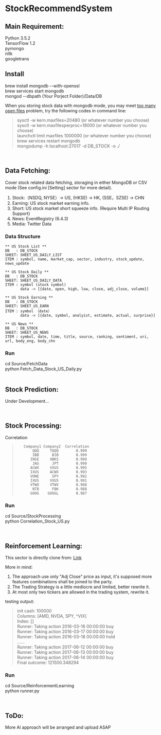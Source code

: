 # StockRecommendSystem


## Main Requirement:
Python 3.5.2   
TensorFlow 1.2   
pymongo   
nltk   
googletrans
<br>

## Install
brew install mongodb --with-openssl   
brew services start mongodb   
mongod --dbpath (Your Porject Folder)/Data/DB  

When you storing stock data with mongodb mode, you may meet [too many open files](https://superuser.com/questions/433746/is-there-a-fix-for-the-too-many-open-files-in-system-error-on-os-x-10-7-1) problem, try the following codes in command line:   
> sysctl -w kern.maxfiles=20480 (or whatever number you choose)   
> sysctl -w kern.maxfilesperproc=18000 (or whatever number you choose)   
> launchctl limit maxfiles 1000000 (or whatever number you choose)   
> brew services restart mongodb   
> mongodump -h localhost:27017 -d DB_STOCK -o ./

<br>

## Data Fetching:
Cover stock related data fetching, storaging in either MongoDB or CSV mode (See config.ini [Setting] sector for more detail).   
1. Stock:（NSDQ, NYSE）-> US, (HKSE) -> HK, (SSE，SZSE) -> CHN
2. Earning: US stock market earning info.
3. Short: US stock market short squeeze info. (Require Multi IP Routing Support)
4. News: EventRegistry (6.4.3)
5. Media: Twitter Data

### Data Structure

    ** US Stock List **   
    DB   : DB_STOCK   
    SHEET: SHEET_US_DAILY_LIST   
    ITEM : symbol, name, market_cap, sector, industry, stock_update, news_update   
    
    ** US Stock Daily **   
    DB   : DB_STOCK   
    SHEET: SHEET_US_DAILY_DATA   
    ITEM : symbol (stock symbol)   
           data -> [{date, open, high, low, close, adj_close, volume}]   
    
    ** US Stock Earning **   
    DB   : DB_STOCK   
    SHEET: SHEET_US_EARN   
    ITEM : symbol （date）   
           data -> [{date, symbol, analyist, estimate, actual, surprise}]   
    
    ** US News **   
    DB   : DB_STOCK   
    SHEET: SHEET_US_NEWS   
    ITEM : symbol, date, time, title, source, ranking, sentiment, uri, url, body_eng, body_chn


### Run
cd Source/FetchData   
python Fetch_Data_Stock_US_Daily.py   
<br>

## Stock Prediction:

Under Development...

<br>

## Stock Processing:
Correlation
>        Company1 Company2  Correlation  
>            QQQ     TQQQ        0.999
>            IBB      BIB        0.999
>           INSE     XBKS        0.999
>            JAG      JPT        0.999
>           ACWX     VXUS        0.995
>           IXUS     ACWX        0.993
>           VONE      SPY        0.992
>           IXUS     VXUS        0.991
>           VTWO     VTWV        0.988
>            NTB      FBK        0.988
>           GOOG    GOOGL        0.987

### Run
cd Source/StockProcessing   
python Correlation_Stock_US.py   

<br>

## Reinforcement Learning:
This sector is directly clone from: [Link](https://github.com/shenyichen105/Deep-Reinforcement-Learning-in-Stock-Trading)

More in mind:
1. The approach use only "Adj Close" price as input, it's supposed more features combinations shall be joined to the party.
2. The Trading Strategy is a little mediocre and limited, better rewrite it.
3. At most only two tickers are allowed in the trading system, rewrite it.

testing output:
> init cash:  100000  
> Columns: [AMD, NVDA, SPY, ^VIX]  
> Index: []  
> Runner: Taking action 2016-03-16 00:00:00 buy  
> Runner: Taking action 2016-03-17 00:00:00 buy  
> Runner: Taking action 2016-03-18 00:00:00 hold  
> ......  
> Runner: Taking action 2017-06-12 00:00:00 buy  
> Runner: Taking action 2017-06-13 00:00:00 buy  
> Runner: Taking action 2017-06-14 00:00:00 buy  
> Final outcome: 121500.348294  

### Run
cd Source/ReinforcementLearning   
python runner.py   

<br>

## ToDo:
More AI approach will be arranged and upload ASAP
